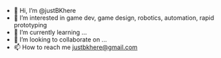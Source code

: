 - 👋 Hi, I’m @justBKhere
- 👀 I’m interested in game dev, game design, robotics, automation, rapid prototyping
- 🌱 I’m currently learning ...
- 💞️ I’m looking to collaborate on ...
- 📫 How to reach me justbkhere@gmail.com

<!---
justBKhere/justBKhere is a ✨ special ✨ repository because its `README.md` (this file) appears on your GitHub profile.
You can click the Preview link to take a look at your changes.
--->
